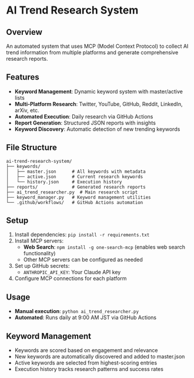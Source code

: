 # AI Trend Research System

## Overview
An automated system that uses MCP (Model Context Protocol) to collect AI trend information from multiple platforms and generate comprehensive research reports.

## Features
- **Keyword Management**: Dynamic keyword system with master/active lists
- **Multi-Platform Research**: Twitter, YouTube, GitHub, Reddit, LinkedIn, arXiv, etc.
- **Automated Execution**: Daily research via GitHub Actions
- **Report Generation**: Structured JSON reports with insights
- **Keyword Discovery**: Automatic detection of new trending keywords

## File Structure
```
ai-trend-research-system/
├── keywords/
│   ├── master.json      # All keywords with metadata
│   ├── active.json      # Current research keywords
│   └── history.json     # Execution history
├── reports/             # Generated research reports
├── ai_trend_researcher.py  # Main research script
├── keyword_manager.py   # Keyword management utilities
└── .github/workflows/   # GitHub Actions automation
```

## Setup
1. Install dependencies: `pip install -r requirements.txt`
2. Install MCP servers:
   - **Web Search**: `npm install -g one-search-mcp` (enables web search functionality)
   - Other MCP servers can be configured as needed
3. Set up GitHub secrets:
   - `ANTHROPIC_API_KEY`: Your Claude API key
4. Configure MCP connections for each platform

## Usage
- **Manual execution**: `python ai_trend_researcher.py`
- **Automated**: Runs daily at 9:00 AM JST via GitHub Actions

## Keyword Management
- Keywords are scored based on engagement and relevance
- New keywords are automatically discovered and added to master.json
- Active keywords are selected from highest-scoring entries
- Execution history tracks research patterns and success rates